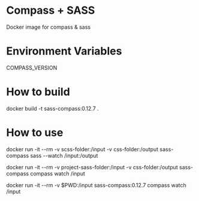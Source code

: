 Compass + SASS
====

Docker image for compass & sass

Environment Variables
====

COMPASS_VERSION

How to build
====

docker build -t sass-compass:0.12.7 .

How to use
====

docker run -it --rm -v scss-folder:/input -v css-folder:/output sass-compass sass --watch /input:/output

docker run -it --rm -v project-sass-folder:/input -v css-folder:/output sass-compass compass watch /input

docker run -it --rm -v $PWD:/input sass-compass:0.12.7 compass watch /input
